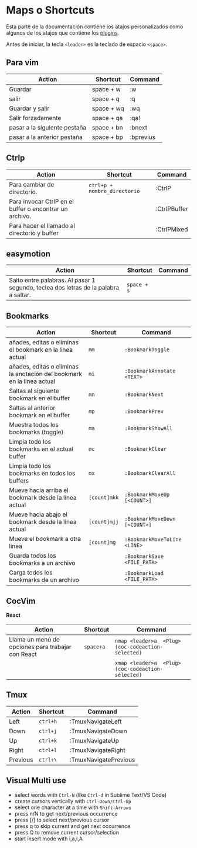 # Maps o Shortcuts

Esta parte de la documentación contiene los atajos personalizados como algunos de los atajos que contiene los [plugins](./pluggins).

Antes de iniciar, la tecla `<leader>` es la teclado de espacio `<space>`.

## Para vim

| Action                       | Shortcut   | Command   |
| ---------------------------- | ---------- | --------- |
| Guardar                      | space + w  | :w        |
| salir                        | space + q  | :q        |
| Guardar y salir              | space + wq | :wq       |
| Salir forzadamente           | space + qa | :qa!      |
| pasar a la siguiente pestaña | space + bn | :bnext    |
| pasar a la anterior pestaña  | space + bp | :bprevius |

## Ctrlp

| Action                                                  | Shortcut                     | Command      |
| ------------------------------------------------------- | ---------------------------- | ------------ |
| Para cambiar de directorio.                             | `ctrl+p + nombre_directorio` | :CtrlP       |
| Para invocar CtrlP en el buffer o encontrar un archivo. |                              | :CtrlPBuffer |
| Para hacer el llamado al directorio y buffer            |                              | :CtrlPMixed  |

## easymotion

| Action                                                       | Shortcut    | Command |
| ------------------------------------------------------------ | ----------- | ------- |
| Salto entre palabras. Al pasar 1 segundo,  teclea dos letras de la palabra a saltar. | `space + s` |         |

## Bookmarks

| Action                                                       | Shortcut     | Command                       |
| ------------------------------------------------------------ | ------------ | ----------------------------- |
| añades, editas o eliminas el bookmark en la linea actual     | `mm`         | `:BookmarkToggle`             |
| añades, editas o eliminas la anotación del bookmark en la linea actual | `mi`         | `:BookmarkAnnotate <TEXT>`    |
| Saltas al siguiente bookmark en el buffer                    | `mn`         | `:BookmarkNext`               |
| Saltas al anterior bookmark en el buffer                     | `mp`         | `:BookmarkPrev`               |
| Muestra todos los bookmarks (toggle)                         | `ma`         | `:BookmarkShowAll`            |
| Limpia todo los bookmarks en el actual buffer                | `mc`         | `:BookmarkClear`              |
| Limpia todo los bookmarks en todos los buffers               | `mx`         | `:BookmarkClearAll`           |
| Mueve hacia arriba el bookmark desde la linea actual         | `[count]mkk` | `:BookmarkMoveUp [<COUNT>]`   |
| Mueve hacia abajo el bookmark desde la linea actual          | `[count]mjj` | `:BookmarkMoveDown [<COUNT>]` |
| Mueve el bookmark a otra linea                               | `[count]mg`  | `:BookmarkMoveToLine <LINE>`  |
| Guarda todos los bookmarks a un archivo                      |              | `:BookmarkSave <FILE_PATH>`   |
| Carga todos los bookmarks de un archivo                      |              | `:BookmarkLoad <FILE_PATH>`   |

## CocVim

**React**

| Action                                            | Shortcut  | Command                                           |
| ------------------------------------------------- | --------- | ------------------------------------------------- |
| Llama un menú de opciones para trabajar con React | `space+a` | `nmap <leader>a  <Plug>(coc-codeaction-selected)` |
|                                                   |           | `xmap <leader>a  <Plug>(coc-codeaction-selected)` |

## Tmux

| Action   | Shortcut | Command               |
| -------- | -------- | --------------------- |
| Left     | `ctrl+h` | :TmuxNavigateLeft     |
| Down     | `ctrl+j` | :TmuxNavigateDown     |
| Up       | `ctrl+k` | :TmuxNavigateUp       |
| Right    | `ctrl+l` | :TmuxNavigateRight    |
| Previous | `ctrl+\` | :TmuxNavigatePrevious |

## Visual Multi use

- select words with `Ctrl-N` (like `Ctrl-d` in Sublime Text/VS Code)
- create cursors vertically with `Ctrl-Down/Ctrl-Up`
- select one character at a time with `Shift-Arrows`
- press n/N to get next/previous occurrence
- press [/] to select next/previous cursor
- press q to skip current and get next occurrence
- press Q to remove current cursor/selection
- start insert mode with i,a,I,A
